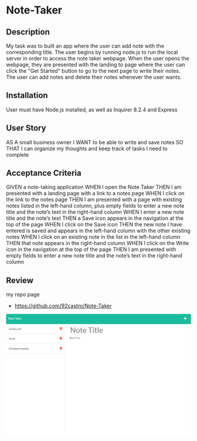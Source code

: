 # Note-Taker

## Description

My task was to built an app where the user can add note with the corresponding title. The user begins by running node.js to run the local server in order to access the note taker webpage. When the user opens the webpage, they are presented with the landing to page where the user can click the "Get Started" button to go to the next page to write their notes. The user can add notes and delete their notes whenever the user wants.

## Installation

User must have Node.js installed, as well as Inquirer 8.2.4 and Express

## User Story

AS A small business owner
I WANT to be able to write and save notes
SO THAT I can organize my thoughts and keep track of tasks I need to complete

## Acceptance Criteria

GIVEN a note-taking application
WHEN I open the Note Taker
THEN I am presented with a landing page with a link to a notes page
WHEN I click on the link to the notes page
THEN I am presented with a page with existing notes listed in the left-hand column, plus empty fields to enter a new note title and the note’s text in the right-hand column
WHEN I enter a new note title and the note’s text
THEN a Save icon appears in the navigation at the top of the page
WHEN I click on the Save icon
THEN the new note I have entered is saved and appears in the left-hand column with the other existing notes
WHEN I click on an existing note in the list in the left-hand column
THEN that note appears in the right-hand column
WHEN I click on the Write icon in the navigation at the top of the page
THEN I am presented with empty fields to enter a new note title and the note’s text in the right-hand column

## Review

my repo page

- https://github.com/92castro/Note-Taker

![screenshot of my project](./Assets/notetaker.PNG)
